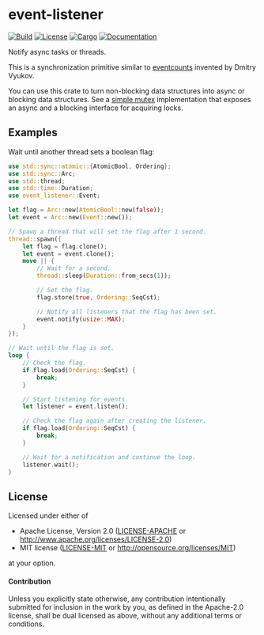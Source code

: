 # event-listener

[![Build](https://github.com/stjepang/event-listener/workflows/Build%20and%20test/badge.svg)](
https://github.com/stjepang/event-listener/actions)
[![License](https://img.shields.io/badge/license-MIT%2FApache--2.0-blue.svg)](
https://github.com/stjepang/event-listener)
[![Cargo](https://img.shields.io/crates/v/event-listener.svg)](
https://crates.io/crates/event-listener)
[![Documentation](https://docs.rs/event-listener/badge.svg)](
https://docs.rs/event-listener)

Notify async tasks or threads.

This is a synchronization primitive similar to [eventcounts] invented by Dmitry Vyukov.

You can use this crate to turn non-blocking data structures into async or blocking data
structures. See a [simple mutex] implementation that exposes an async and a blocking interface
for acquiring locks.

[eventcounts]: http://www.1024cores.net/home/lock-free-algorithms/eventcounts
[simple mutex]: ./examples/mutex.rs

## Examples

Wait until another thread sets a boolean flag:

```rust
use std::sync::atomic::{AtomicBool, Ordering};
use std::sync::Arc;
use std::thread;
use std::time::Duration;
use event_listener::Event;

let flag = Arc::new(AtomicBool::new(false));
let event = Arc::new(Event::new());

// Spawn a thread that will set the flag after 1 second.
thread::spawn({
    let flag = flag.clone();
    let event = event.clone();
    move || {
        // Wait for a second.
        thread::sleep(Duration::from_secs(1));

        // Set the flag.
        flag.store(true, Ordering::SeqCst);

        // Notify all listeners that the flag has been set.
        event.notify(usize::MAX);
    }
});

// Wait until the flag is set.
loop {
    // Check the flag.
    if flag.load(Ordering::SeqCst) {
        break;
    }

    // Start listening for events.
    let listener = event.listen();

    // Check the flag again after creating the listener.
    if flag.load(Ordering::SeqCst) {
        break;
    }

    // Wait for a notification and continue the loop.
    listener.wait();
}
```

## License

Licensed under either of

 * Apache License, Version 2.0 ([LICENSE-APACHE](LICENSE-APACHE) or http://www.apache.org/licenses/LICENSE-2.0)
 * MIT license ([LICENSE-MIT](LICENSE-MIT) or http://opensource.org/licenses/MIT)

at your option.

#### Contribution

Unless you explicitly state otherwise, any contribution intentionally submitted
for inclusion in the work by you, as defined in the Apache-2.0 license, shall be
dual licensed as above, without any additional terms or conditions.
